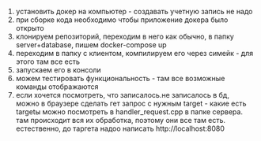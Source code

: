 1) установить докер на компьютер - создавать учетную запись не надо
2) при сборке кода необходимо чтобы приложение докера было открыто
3) клонируем репозиторий, переходим в него как обычно, в папку server+database, пишем docker-compose up
4) переходим в папку с клиентом, компилируем его через симейк - для этого там все есть
5) запускаем его в консоли
6) можем тестировать функциональность - там все возможные команды отображаются
7) если хочется посмотреть, что записалось.не записалось в бд, можно в браузере сделать гет запрос с нужным target - какие есть targetы можно посмотреть в handler_request.cpp в папке сервера. там происходит вся их обработка, поэтому они все там есть. естественно, до таргета надоо написать http://localhost:8080